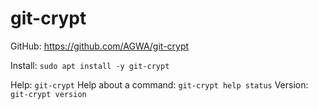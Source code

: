 # git-crypt

GitHub: https://github.com/AGWA/git-crypt

Install: `sudo apt install -y git-crypt`

Help: `git-crypt`
Help about a command: `git-crypt help status`
Version: `git-crypt version`
